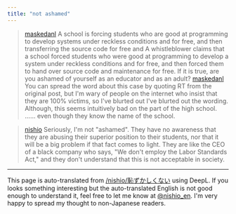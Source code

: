 ```yaml
---
title: "not ashamed"
---
```


> [maskedanl](https://twitter.com/maskedanl/status/1782973365910925503) A school is forcing students who are good at programming to develop systems under reckless conditions and for free, and then transferring the source code for free and A whistleblower claims that a school forced students who were good at programming to develop a system under reckless conditions and for free, and then forced them to hand over source code and maintenance for free.
>  If it is true, are you ashamed of yourself as an educator and as an adult?
> [maskedanl](https://twitter.com/maskedanl/status/1783026825037586696) You can spread the word about this case by quoting RT from the original post, but I'm wary of people on the internet who insist that they are 100% victims, so I've blurted out I've blurted out the wording.
>  Although, this seems intuitively bad on the part of the high school.
>  ...... even though they know the name of the school.

> [nishio](https://twitter.com/nishio/status/1783193511103508558) Seriously, I'm not "ashamed". They have no awareness that they are abusing their superior position to their students, nor that it will be a big problem if that fact comes to light. They are like the CEO of a black company who says, "We don't employ the Labor Standards Act," and they don't understand that this is not acceptable in society.

---
This page is auto-translated from [/nishio/恥ずかしくない](https://scrapbox.io/nishio/恥ずかしくない) using DeepL. If you looks something interesting but the auto-translated English is not good enough to understand it, feel free to let me know at [@nishio_en](https://twitter.com/nishio_en). I'm very happy to spread my thought to non-Japanese readers.